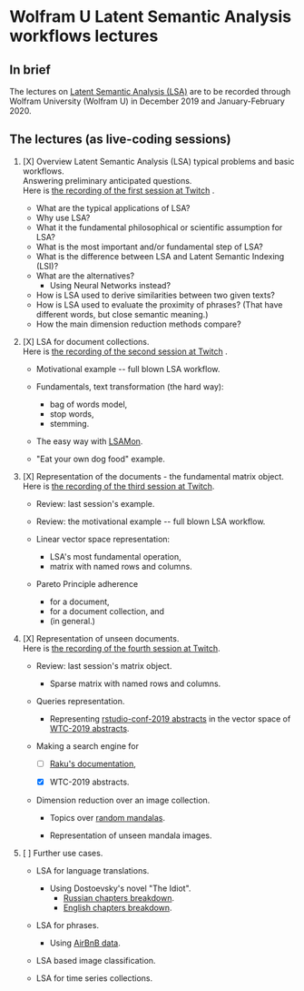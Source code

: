 # Wolfram U Latent Semantic Analysis workflows lectures

## In brief

The lectures on 
[Latent Semantic Analysis (LSA)](https://en.wikipedia.org/wiki/Latent_semantic_analysis) 
are to be recorded through Wolfram University (Wolfram U) in December 2019 and January-February 2020.


## The lectures (as live-coding sessions)

1. [X] Overview Latent Semantic Analysis (LSA) typical problems and basic workflows.    
   Answering preliminary anticipated questions.     
   Here is 
   [the recording of the first session at Twitch](https://www.twitch.tv/videos/517562647) .
   
   - What are the typical applications of LSA?   
   - Why use LSA?     
   - What it the fundamental philosophical or scientific assumption for LSA?   
   - What is the most important and/or fundamental step of LSA?   
   - What is the difference between LSA and Latent Semantic Indexing (LSI)?   
   - What are the alternatives?
     - Using Neural Networks instead?   
   - How is LSA used to derive similarities between two given texts?   
   - How is LSA used to evaluate the proximity of phrases?
     (That have different words, but close semantic meaning.)   
   - How the main dimension reduction methods compare?
      
2. [X] LSA for document collections.   
   Here is [the recording of the second session at Twitch](https://www.twitch.tv/videos/523306241) .
   
    - Motivational example -- full blown LSA workflow.
    
    - Fundamentals, text transformation (the hard way):
        - bag of words model,
        - stop words,
        - stemming.

    - The easy way with 
      [LSAMon](https://github.com/antononcube/SimplifiedMachineLearningWorkflows-book/blob/master/Part-2-Monadic-Workflows/A-monad-for-Latent-Semantic-Analysis-workflows.md).

     - "Eat your own dog food" example.

3. [X] Representation of the documents - the fundamental matrix object.   
   Here is [the recording of the third session at Twitch](https://www.twitch.tv/videos/533991174).
   
   - Review: last session's example.
   
   - Review: the motivational example -- full blown LSA workflow.

   - Linear vector space representation:
       - LSA's most fundamental operation,
       - matrix with named rows and columns.

   - Pareto Principle adherence
       - for a document,
       - for a document collection, and
       - (in general.)

4. [X] Representation of unseen documents.   
   Here is [the recording of the fourth session at Twitch](https://www.twitch.tv/videos/540209071).
   
   - Review: last session's matrix object.

      - Sparse matrix with named rows and columns.

   - Queries representation.

     - Representing 
       [rstudio-conf-2019 abstracts](../../Data/RStudio-conf-2019-abstracts.json)
       in the vector space of 
       [WTC-2019 abstracts](../../Data/Wolfram-Technology-Conference-2019-abstracts.json).

   - Making a search engine for

     - [ ] [Raku's documentation](https://github.com/Raku/doc),
     
     - [X] WTC-2019 abstracts.

   - Dimension reduction over an image collection.

     - Topics over [random mandalas](https://resources.wolframcloud.com/FunctionRepository/resources/RandomMandala).

     - Representation of unseen mandala images.

   
5. [ ] Further use cases.

   - LSA for language translations.
     - Using Dostoevsky's novel "The Idiot".
       - [Russian chapters breakdown](../../Data/Dostoyevsky-The-Idiot-Russian-chapters.json.zip).
       - [English chapters breakdown](../../Data/Dostoyevsky-The-Idiot-English-chapters.json.zip).
       
   - LSA for phrases.
     - Using [AirBnB data](https://community.wolfram.com/groups/-/m/t/1835575).
     
   - LSA based image classification.
   
   - LSA for time series collections.
   
